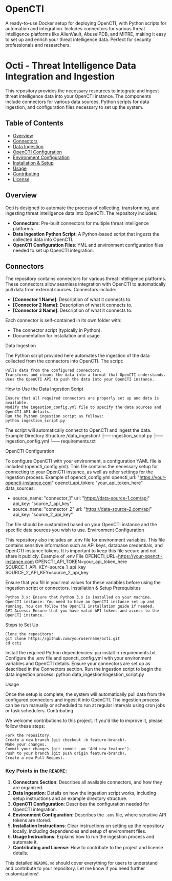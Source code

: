 # OpenCTI
A ready-to-use Docker setup for deploying OpenCTI, with Python scripts for automation and integration. Includes connectors for various threat intelligence platforms like AlienVault, AbuseIPDB, and MITRE, making it easy to set up and enrich your threat intelligence data. Perfect for security professionals and researchers.

# Octi - Threat Intelligence Data Integration and Ingestion

This repository provides the necessary resources to integrate and ingest threat intelligence data into your OpenCTI instance. The components include connectors for various data sources, Python scripts for data ingestion, and configuration files necessary to set up the system.

## Table of Contents
- [Overview](#overview)
- [Connectors](#connectors)
- [Data Ingestion](#data-ingestion)
- [OpenCTI Configuration](#opencti-configuration)
- [Environment Configuration](#environment-configuration)
- [Installation & Setup](#installation--setup)
- [Usage](#usage)
- [Contributing](#contributing)
- [License](#license)

## Overview

Octi is designed to automate the process of collecting, transforming, and ingesting threat intelligence data into OpenCTI. The repository includes:
- **Connectors**: Pre-built connectors for multiple threat intelligence platforms.
- **Data Ingestion Python Script**: A Python-based script that ingests the collected data into OpenCTI.
- **OpenCTI Configuration Files**: YML and environment configuration files needed to set up OpenCTI integration.
  
## Connectors

The repository contains connectors for various threat intelligence platforms. These connectors allow seamless integration with OpenCTI to automatically pull data from external sources. Connectors include:
- **[Connector 1 Name]**: Description of what it connects to.
- **[Connector 2 Name]**: Description of what it connects to.
- **[Connector 3 Name]**: Description of what it connects to.
  
Each connector is self-contained in its own folder with:
- The connector script (typically in Python).
- Documentation for installation and usage.
  
Data Ingestion

The Python script provided here automates the ingestion of the data collected from the connectors into OpenCTI. The script:

    Pulls data from the configured connectors.
    Transforms and cleans the data into a format that OpenCTI understands.
    Uses the OpenCTI API to push the data into your OpenCTI instance.

How to Use the Data Ingestion Script

    Ensure that all required connectors are properly set up and data is available.
    Modify the ingestion_config.yml file to specify the data sources and OpenCTI API details.
    Run the Python ingestion script as follows:
    python ingestion_script.py

The script will automatically connect to OpenCTI and ingest the data.
Example Directory Structure
/data_ingestion/
  ├── ingestion_script.py
  ├── ingestion_config.yml
  └── requirements.txt
  
OpenCTI Configuration

To configure OpenCTI with your environment, a configuration YAML file is included (opencti_config.yml). This file contains the necessary setup for connecting to your OpenCTI instance, as well as other settings for the ingestion process.
Example of opencti_config.yml
opencti_url: "https://your-opencti-instance.com"
opencti_api_token: "your_api_token_here"
data_sources:
  - source_name: "connector_1"
    url: "https://data-source-1.com/api"
    api_key: "source_1_api_key"
  - source_name: "connector_2"
    url: "https://data-source-2.com/api"
    api_key: "source_2_api_key"

The file should be customized based on your OpenCTI instance and the specific data sources you wish to use.
Environment Configuration

This repository also includes an .env file for environment variables. This file contains sensitive information such as API keys, database credentials, and OpenCTI instance tokens. It is important to keep this file secure and not share it publicly.
Example of .env File
OPENCTI_URL=https://your-opencti-instance.com
OPENCTI_API_TOKEN=your_api_token_here
SOURCE_1_API_KEY=source_1_api_key
SOURCE_2_API_KEY=source_2_api_key

Ensure that you fill in your real values for these variables before using the ingestion script or connectors.
Installation & Setup
Prerequisites

    Python 3.x: Ensure that Python 3.x is installed on your machine.
    OpenCTI instance: You need to have an OpenCTI instance set up and running. You can follow the OpenCTI installation guide if needed.
    API Access: Ensure that you have valid API tokens and access to the OpenCTI instance.

Steps to Set Up

    Clone the repository:
    git clone https://github.com/yourusername/octi.git
    cd octi
Install the required Python dependencies:
    pip install -r requirements.txt
Configure the .env file and opencti_config.yml with your environment variables and OpenCTI details.
Ensure your connectors are set up as described in the Connectors section.
Run the ingestion script to begin the data ingestion process:
  python data_ingestion/ingestion_script.py

Usage

Once the setup is complete, the system will automatically pull data from the configured connectors and ingest it into OpenCTI. The ingestion process can be run manually or scheduled to run at regular intervals using cron jobs or task schedulers.
Contributing

We welcome contributions to this project. If you'd like to improve it, please follow these steps:

    Fork the repository.
    Create a new branch (git checkout -b feature-branch).
    Make your changes.
    Commit your changes (git commit -am 'Add new feature').
    Push to your branch (git push origin feature-branch).
    Create a new Pull Request.


### Key Points in the `README`:
1. **Connectors Section**: Describes all available connectors, and how they are organized.
2. **Data Ingestion**: Details on how the ingestion script works, including setup instructions and an example directory structure.
3. **OpenCTI Configuration**: Describes the configuration needed for OpenCTI integration.
4. **Environment Configuration**: Describes the `.env` file, where sensitive API tokens are stored.
5. **Installation Instructions**: Clear instructions on setting up the repository locally, including dependencies and setup of environment files.
6. **Usage Instructions**: Explains how to run the ingestion process and automate it.
7. **Contributing and License**: How to contribute to the project and license details.

This detailed `README.md` should cover everything for users to understand and contribute to your repository. Let me know if you need further customizations!
